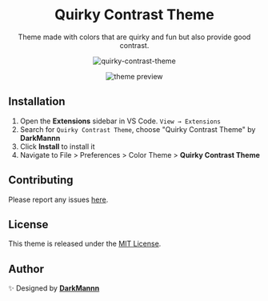 <div align="center">

# Quirky Contrast Theme

Theme made with colors that are quirky and fun but also provide good contrast.

![quirky-contrast-theme](https://drive.google.com/uc?export=view&id=1_Q82KTLLWcqR6-z0OpL0PIKqCWpYWj7n)

![theme preview](https://drive.google.com/uc?export=view&id=1UxzLbATMqSrBuWQ_iNbZuNCvqlMhIRbf)

</div>

## Installation

1. Open the **Extensions** sidebar in VS Code. `View → Extensions`
1. Search for `Quirky Contrast Theme`, choose "Quirky Contrast Theme" by **DarkMannn**
1. Click **Install** to install it
1. Navigate to File > Preferences > Color Theme > **Quirky Contrast Theme**

## Contributing

Please report any issues [here](https://github.com/DarkMannn/quirky-contrast-vscode-theme/issues).

## License

This theme is released under the [MIT License](https://github.com/DarkMannn/quirky-contrast-vscode-theme/blob/main/LICENSE.md).

## Author

✨ Designed by **[DarkMannn](https://darkmannn.dev)**
